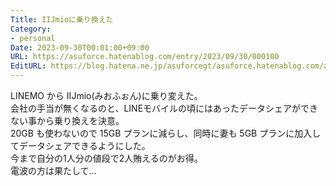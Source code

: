 ```yaml
---
Title: IIJmioに乗り換えた
Category:
- personal
Date: 2023-09-30T00:01:00+09:00
URL: https://asuforce.hatenablog.com/entry/2023/09/30/000100
EditURL: https://blog.hatena.ne.jp/asuforcegt/asuforce.hatenablog.com/atom/entry/820878482972725340
---
```


LINEMO から IIJmio(みおふぉん)に乗り変えた。  
会社の手当が無くなるのと、LINEモバイルの頃にはあったデータシェアができない事から乗り換えを決意。  
20GB も使わないので 15GB プランに減らし、同時に妻も 5GB プランに加入してデータシェアできるようにした。  
今まで自分の1人分の値段で2人賄えるのがお得。  
電波の方は果たして...
